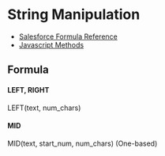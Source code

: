 # String Manipulation
* [Salesforce Formula Reference](https://help.salesforce.com/s/articleView?id=sf.customize_functions.htm&type=5)
* [Javascript Methods](https://www.w3schools.com/js/js_string_methods.asp)

## Formula
#### LEFT, RIGHT  
LEFT(text, num_chars)

#### MID  
MID(text, start_num, num_chars) (One-based)
